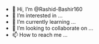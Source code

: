 - 👋 Hi, I’m @Rashid-Bashir160
- 👀 I’m interested in ...
- 🌱 I’m currently learning ...
- 💞️ I’m looking to collaborate on ...
- 📫 How to reach me ...

<!---
Rashid-Bashir160/Rashid-Bashir160 is a ✨ special ✨ repository because its `README.md` (this file) appears on your GitHub profile.
You can click the Preview link to take a look at your changes.
--->
